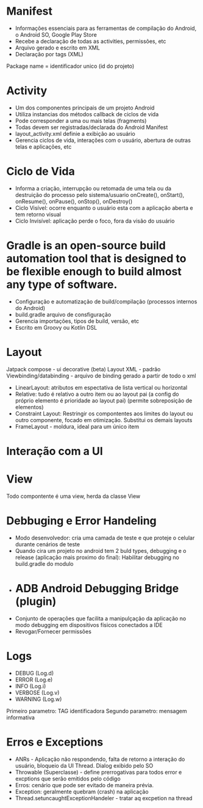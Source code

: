# Manifest
- Informações essenciais para as ferramentas de compilação do Android, o Android SO, Google Play Store
- Recebe a declaração de todas as activities, permissões, etc
- Arquivo gerado e escrito em XML
- Declaração por tags (XML)

Package name = identificador unico (id do projeto)

# Activity
- Um dos componentes principais de um projeto Android
- Utiliza instancias dos métodos callback de ciclos de vida
- Pode corresponder a uma ou mais telas (fragments)
- Todas devem ser registradas/declarada do Android Manifest
- layout_activity.xml definie a exibição ao usuário
- Gerencia ciclos de vida, interações com o usuário, abertura de outras telas e aplicações, etc

# Ciclo de Vida
- Informa a criação, interrupção ou retomada de uma tela ou da destruição do processo pelo sistema/usuario
onCreate(), onStart(), onResume(), onPause(), onStop(), onDestroy()
- Ciclo Visível: ocorre enquanto o usuário esta com a aplicação aberta e tem retorno visual
- Ciclo Invisível: aplicação perde o foco, fora da visão do usuário

# Gradle is an open-source build automation tool that is designed to be flexible enough to build almost any type of software. 
- Configuração e automatização de build/compilação (processos internos do Android)
- build.gradle arquivo de consfiguração
- Gerencia importações, tipos de build, versão, etc
- Escrito em Groovy ou Kotlin DSL

# Layout
Jatpack compose - ui decorative (beta)
Layout XML - padrão
Viewbinding/databinding - arquivo de binding gerado a partir de todo o xml
 - LinearLayout: atributos em espectativa de lista vertical ou horizontal
 - Relative: tudo é relativo a outro item ou ao layout pai (a config do próprio elemento é prioridade ao layout pai) (permite sobreposição de elementos)
 - Constraint Layout: Restringir os compontentes aos limites do layout ou outro componente, focado em otimização. Substitui os demais layouts
 - FrameLayout - moldura, ideal para um único item

# Interação com a UI

 

# View
Todo compontente é uma view, herda da classe View

# Debbuging e Error Handeling
- Modo desenvolvedor: cria uma camada de teste e que proteje o celular durante cenários de teste
- Quando cira um projeto no android tem 2 buld types, debugging e o release (aplicação mais proximo do final): Habilitar debugging no build.gradle do modulo
- # ADB Android Debugging Bridge (plugin)
- Conjunto de operações que facilita a manipulçação da aplicação no modo debugging em dispositivos físicos conectados a IDE
- Revogar/Fornecer permissões

# Logs
- DEBUG (Log.d)
- ERROR (Log.e)
- INFO (Log.i)
- VERBOSE (Log.v)
- WARNING (Log.w)

Primeiro parametro: TAG identificadora
Segundo parametro: mensagem informativa

# Erros e Exceptions
- ANRs - Aplicação não respondendo, falta de retorno a interação do usuário, bloqueio da UI Thread. Dialog exibido pelo SO
- Throwable (Superclasse) - define prerrogativas para todos error e excptions que  serão emitidos pelo código
- Erros: cenário que pode ser evitado de maneira prévia. 
- Exception: geralmente quebram (crash) na aplicação 
- Thread.setuncaughtExceptionHandeler - tratar aq excpetion na thread
